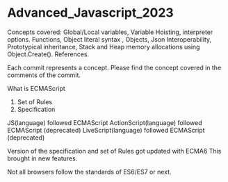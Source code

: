 # Advanced_Javascript_2023
Concepts covered: Global/Local variables, Variable Hoisting, interpreter options. Functions, Object literal syntax , Objects, Json Interoperability, Prototypical inheritance, Stack and Heap memory allocations using Object.Create(). References.


Each commit represents a concept. Please find the concept covered in the comments of the commit.





What is ECMAScript
1. Set of Rules
2. Specification

JS(language) followed ECMAScript
ActionScript(language) followed ECMAScript (deprecated)
LiveScript(language) followed ECMAScript (deprecated)

Version of the specification and set of Rules got updated with ECMA6
This brought in new features.

Not all browsers follow the standards of ES6/ES7 or next.


